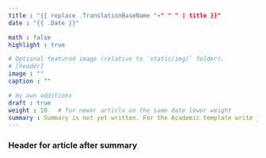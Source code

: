 ```yaml
---
title : "{{ replace .TranslationBaseName "-" " " | title }}"
date : "{{ .Date }}"

math : false
highlight : true

# Optional featured image (relative to `static/img/` folder).
# [header]
image : ""
caption : ""

# my own additions
draft : true
weight : 10   # for newer article on the same date lower weight
summary : Summary is not yet written. For the Academic template write just one sentence so that you get a nice overview in the post section of the website.
---
```


### Header for article after summary
